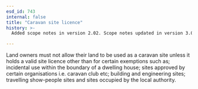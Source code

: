```yaml
---
esd_id: 743
internal: false
title: "Caravan site licence"
history: >-
  Added scope notes in version 2.02. Scope notes updated in version 3.00 to include relevant legislation. Term name changed from 'Licence - caravan site' to 'Licences - caravan site' in version 3.00. Name changed to 'Caravan site licence' in version 4.00.

---
```


Land owners must not allow their land to be used as a caravan site unless it holds a valid site licence other than for certain exemptions such as; incidental use within the boundary of a dwelling house; sites approved by certain organisations i.e. caravan club etc; building and engineering sites; travelling show-people sites and sites occupied by the local authority.

